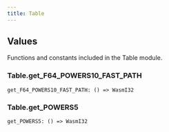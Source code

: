 ```yaml
---
title: Table
---
```


## Values

Functions and constants included in the Table module.

### Table.**get_F64_POWERS10_FAST_PATH**

```grain
get_F64_POWERS10_FAST_PATH: () => WasmI32
```

### Table.**get_POWERS5**

```grain
get_POWERS5: () => WasmI32
```

